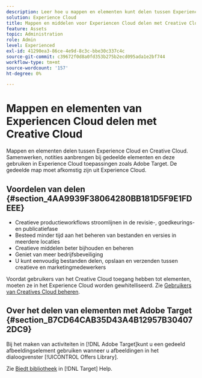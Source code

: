 ```yaml
---
description: Leer hoe u mappen en elementen kunt delen tussen Experience Cloud en Creative Cloud.
solution: Experience Cloud
title: Mappen en middelen voor Experiencen Cloud delen met Creative Cloud
feature: Assets
topic: Administration
role: Admin
level: Experienced
exl-id: 41290ea3-86ce-4e9d-8c3c-bbe30c337c4c
source-git-commit: c39672f0d8a0fd353b275b2ecd095ada1e2bf744
workflow-type: tm+mt
source-wordcount: '157'
ht-degree: 0%

---
```


# Mappen en elementen van Experiencen Cloud delen met Creative Cloud

Mappen en elementen delen tussen Experience Cloud en Creative Cloud. Samenwerken, notities aanbrengen bij gedeelde elementen en deze gebruiken in Experience Cloud toepassingen zoals Adobe Target. De gedeelde map moet afkomstig zijn uit Experience Cloud.

## Voordelen van delen {#section_4AA9939F38064280BB181D5F9E1FDEEE}

* Creatieve productieworkflows stroomlijnen in de revisie-, goedkeurings- en publicatiefase
* Besteed minder tijd aan het beheren van bestanden en versies in meerdere locaties
* Creatieve middelen beter bijhouden en beheren
* Geniet van meer bedrijfsbeveiliging
* U kunt eenvoudig bestanden delen, opslaan en verzenden tussen creatieve en marketingmedewerkers

Voordat gebruikers van het Creative Cloud toegang hebben tot elementen, moeten ze in het Experience Cloud worden gewhitelliseerd. Zie [Gebruikers van Creatives Cloud beheren](manage-cc-users.md).

## Over het delen van elementen met Adobe Target {#section_B7CD64CAB35D43A4B12957B304072DC9}

Bij het maken van activiteiten in [!DNL Adobe Target]kunt u een gedeeld afbeeldingselement gebruiken wanneer u afbeeldingen in het dialoogvenster [!UICONTROL Offers Library].

Zie [Biedt bibliotheek](https://experienceleague.adobe.com/docs/target/using/experiences/offers/manage-content.html) in [!DNL Target] Help.
